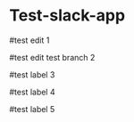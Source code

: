 # Test-slack-app

#test edit 1

#test edit test branch 2

#test label 3

#test label 4

#test label 5
